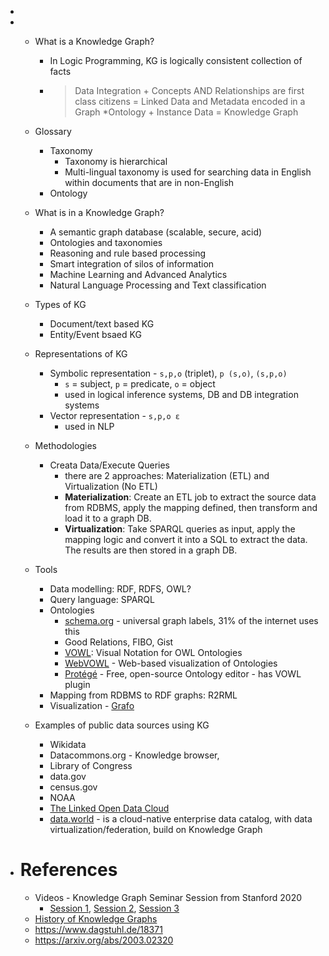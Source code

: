 -
- - What is a Knowledge Graph?
      - In Logic Programming, KG is logically consistent collection of facts
      - > Data Integration + Concepts AND Relationships are first class citizens = Linked Data and Metadata encoded in a Graph
      *Ontology + Instance Data = Knowledge Graph
  - Glossary
      - Taxonomy
          - Taxonomy is hierarchical
          - Multi-lingual taxonomy is used for searching data in English within documents that are in non-English 
      - Ontology
  
  - What is in a Knowledge Graph?
      - A semantic graph database (scalable, secure, acid) 
      - Ontologies and taxonomies
      - Reasoning and rule based processing
      - Smart integration of silos of information
      - Machine Learning and Advanced Analytics
      - Natural Language Processing and Text classification
  - Types of KG
      - Document/text based KG
      - Entity/Event bsaed KG
  - Representations of KG
      - Symbolic representation - `s,p,o` (triplet), `p (s,o)`, `(s,p,o)`
          - `s` = subject, `p` = predicate, `o` = object
          - used in logical inference systems, DB and DB integration systems
      - Vector representation - `s,p,o ε `
          - used in NLP
  - Methodologies
      - Creata Data/Execute Queries
          - there are 2 approaches: Materialization (ETL) and Virtualization (No ETL)
          - __Materialization__: Create an ETL job to extract the source data from RDBMS, apply the mapping defined, then transform and load it to a graph DB.
          - __Virtualization__: Take SPARQL queries as input, apply the mapping logic and convert it into a SQL to extract the data. The results are then stored in a graph DB.
  - Tools
      - Data modelling: RDF, RDFS, OWL?
      - Query language: SPARQL
      - Ontologies
          - [schema.org](https://schema.org) - universal graph labels, 31% of the internet uses this
          - Good Relations, FIBO, Gist
          - [VOWL](http://vowl.visualdataweb.org): Visual Notation for OWL Ontologies
          - [WebVOWL](http://vowl.visualdataweb.org/webvowl.html) - Web-based visualization of Ontologies
          - [Protégé](https://protege.stanford.edu) - Free, open-source Ontology editor - has VOWL plugin
      - Mapping from RDBMS to RDF graphs: R2RML
      - Visualization - [Grafo](https://gra.fo)
  - Examples of public data sources using KG
      - Wikidata
      - Datacommons.org - Knowledge browser, 
      - Library of Congress
      - data.gov
      - census.gov
      - NOAA
      - [The Linked Open Data Cloud](https://lod-cloud.net)
      - [data.world](https://data.world) - is a cloud-native enterprise data catalog, with data virtualization/federation, build on Knowledge Graph
- # References
  
  - Videos - Knowledge Graph Seminar Session from Stanford 2020
    - [Session 1](https://www.youtube.com/watch?v=bvwjG-3qAmY&ab_channel=VinayKChaudhri), [Session 2](https://www.youtube.com/watch?v=ZWM-Dlw3VCM), [Session 3](https://www.youtube.com/watch?v=5RXVorAglVc)
  - [History of Knowledge Graphs](https://knowledgegraph.today)
  - https://www.dagstuhl.de/18371
  - https://arxiv.org/abs/2003.02320
